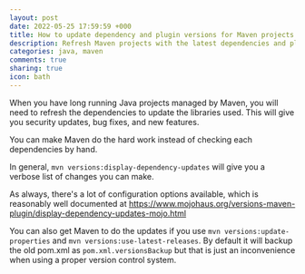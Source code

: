 ```yaml
---
layout: post
date: 2022-05-25 17:59:59 +000
title: How to update dependency and plugin versions for Maven projects
description: Refresh Maven projects with the latest dependencies and plugin versions automatically
categories: java, maven
comments: true
sharing: true
icon: bath
---
```


When you have long running Java projects managed by Maven, you will need to refresh the dependencies to update the libraries used. This will give you security updates, bug fixes, and new features.

You can make Maven do the hard work instead of checking each dependencies by hand. 

In general, `mvn versions:display-dependency-updates` will give you a verbose list of changes you can make. 

As always, there's a lot of configuration options available, which is reasonably well documented at https://www.mojohaus.org/versions-maven-plugin/display-dependency-updates-mojo.html

You can also get Maven to do the updates if you use `mvn versions:update-properties` and `mvn versions:use-latest-releases`. By default it will backup the old pom.xml as `pom.xml.versionsBackup` but that is just an inconvenience when using a proper version control system.
